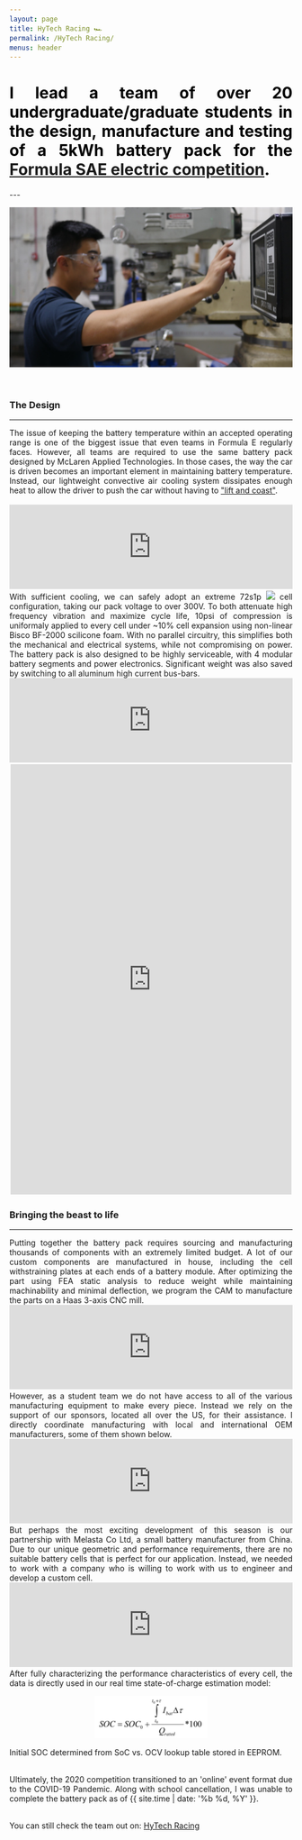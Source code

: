 ```yaml
---
layout: page
title: HyTech Racing 🏎
permalink: /HyTech Racing/
menus: header
---
```


<h1 style="color: #5e9ca0; text-align: justify;"><span style="color: #000000;">
  I lead a team of over 20 undergraduate/graduate students in the design, manufacture and testing of a 5kWh battery pack
  for the <a href="https://www.sae.org/attend/student-events/formula-sae-electric/about">Formula SAE electric competition</a>.
</span></h1>
---
<br />

<p align="center">
  <img width="auto" height="auto" src="/assets/photo30.JPG">
</p>

<br />


### The Design
---
<div align="justify">
The issue of keeping the battery temperature within an accepted operating range is one of the biggest issue that even teams in Formula E regularly faces.
However, all teams are required to use the same battery pack designed by McLaren Applied Technologies.
In those cases, the way the car is driven becomes an important element in maintaining battery temperature.
Instead, our lightweight convective air cooling system dissipates enough heat to allow the driver to push the car without having to <a href="https://www.formula1.com/en/latest/article.a-beginners-guide-to-f1-slang.1Pg6tvGZ2y7u4KAnc8WXGl.html">"lift and coast"</a>.
</div>

<br />


<iframe onload="resizeIframe(this)" src="https://masteranson.github.io/jekyll-slideshow/slides/my-pics4.html"
width="100%" scrolling="no" style="border: none;" ></iframe>

<div align="justify">
With sufficient cooling, we can safely adopt an extreme 72s1p <img width="auto" height="auto" src="https://render.githubusercontent.com/render/math?math=LiCoO_%7B2%7D"> cell configuration, taking our pack voltage to over 300V.
To both attenuate high frequency vibration and maximize cycle life, 10psi of compression is uniformaly applied to every cell under ~10% cell expansion using non-linear Bisco BF-2000 scilicone foam.
With no parallel circuitry, this simplifies both the mechanical and electrical systems, while not compromising on power.
The battery pack is also designed to be highly serviceable, with 4 modular battery segments and power electronics. Significant weight was also saved by switching to all aluminum high current bus-bars.
</div>


<iframe onload="resizeIframe(this)" src="https://masteranson.github.io/jekyll-slideshow/slides/my-pics5.html"
width="100%" scrolling="no" style="border: none;"></iframe>


<center>
  <iframe src="https://www.facebook.com/plugins/post.php?href=https%3A%2F%2Fwww.facebook.com%2FHyTechRacing%2Fposts%2F2506645326071881&width=500"
width="500" height="764" style="border:none;overflow:hidden" scrolling="no" frameborder="0" allowTransparency="true" allow="encrypted-media"></iframe>
</center>



### Bringing the beast to life
---
<div align="justify">
Putting together the battery pack requires sourcing and manufacturing thousands of components with an extremely limited budget.
A lot of our custom components are manufactured in house, including the cell withstraining plates at each ends of a battery module. After optimizing the part using FEA static analysis
 to reduce weight while maintaining machinability and minimal deflection, we program the CAM to manufacture the parts on a Haas 3-axis CNC mill. <br />
</div>

<iframe onload="resizeIframe(this)"  src="https://masteranson.github.io/jekyll-slideshow/slides/my-pics6.html"
width="100%" scrolling="no" style="border: none;" ></iframe>


<br />
<div align="justify">
However, as a student team we do not have access to all of the various manufacturing equipment to make every piece. Instead we rely on the support of our sponsors, located
all over the US, for their assistance. I directly coordinate manufacturing with local and international OEM manufacturers, some of them shown below. <br />
</div>

<iframe onload="resizeIframe(this)" src="https://masteranson.github.io/jekyll-slideshow/slides/my-pics2.html"
width="100%" scrolling="no" style="border: none;" ></iframe>

<br />

<div align="justify">
But perhaps the most exciting development of this season is our partnership with Melasta Co Ltd, a small battery manufacturer from China. Due to our unique geometric and performance requirements,
there are no suitable battery cells that is perfect for our application. Instead, we needed to work with a company who is willing to work with us to engineer and develop a custom cell. <br />
</div>

<iframe onload="resizeIframe(this)" src="https://masteranson.github.io/jekyll-slideshow/slides/my-pics1.html"
width="100%" scrolling="no" style="border: none;"></iframe>

<div align="justify">
After fully characterizing the performance characteristics of every cell, the data is directly used in our real time state-of-charge estimation model:
</div>

<p align="center">
  <img width="200" height="auto" src="/assets/photo35.png">
    <figcaption>Initial SOC determined from SoC vs. OCV lookup table stored in EEPROM.</figcaption>
</p>

<br />

<div align="justify">
Ultimately, the 2020 competition transitioned to an 'online' event format due to the COVID-19 Pandemic.
Along with school cancellation, I was unable to complete the battery pack as of {{ site.time | date: '%b %d, %Y' }}. <br />

<br />

You can still check the team out on: <a href="http://hytechracing.gatech.edu">HyTech Racing</a>

</div>
